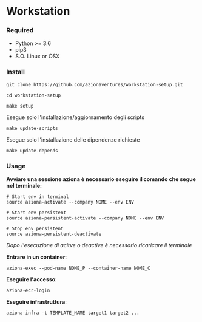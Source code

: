 # Workstation 

### Required

- Python >= 3.6
- pip3
- S.O. Linux or OSX

### Install

    git clone https://github.com/azionaventures/workstation-setup.git

    cd workstation-setup
    
    make setup


Esegue solo l'installazione/aggiornamento degli scripts

    make update-scripts 

Esegue solo l'installazione delle dipendenze richieste

    make update-depends

### Usage

**Avviare una sessione aziona è necessario eseguire il comando che segue nel terminale:**

    # Start env in terminal
    source aziona-activate --company NOME --env ENV

    # Start env persistent
    source aziona-persistent-activate --company NOME --env ENV

    # Stop env persistent
    source aziona-persistent-deactivate

*Dopo l'esecuzione di acitve o deactive è necessario ricaricare il terminale*

**Entrare in un container**:

    aziona-exec --pod-name NOME_P --container-name NOME_C

**Eseguire l'accesso**:

    aziona-ecr-login

**Eseguire infrastruttura**:

    aziona-infra -t TEMPLATE_NAME target1 target2 ...